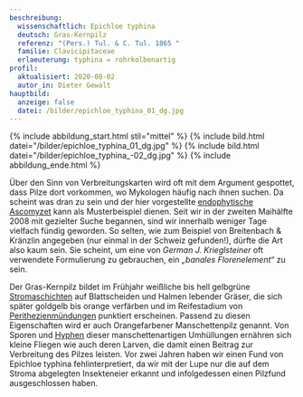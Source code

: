 ```yaml
---
beschreibung:
  wissenschaftlich: Epichloe typhina
  deutsch: Gras-Kernpilz
  referenz: "(Pers.) Tul. & C. Tul. 1865 "
  familie: Clavicipitaceae
  erlaeuterung: typhina = rohrkolbenartig
profil:
  aktualisiert: 2020-08-02
  autor_in: Dieter Gewalt
hauptbild:
  anzeige: false
  datei: /bilder/epichloe_typhina_01_dg.jpg
---
```

{% include abbildung_start.html stil="mittel" %}
{% include bild.html datei="/bilder/epichloe_typhina_01_dg.jpg" %}
{% include bild.html datei="/bilder/epichloe_typhina_-02_dg.jpg" %}
{% include abbildung_ende.html %}

Über den Sinn von Verbreitungskarten wird oft mit dem Argument gespottet, dass Pilze dort vorkommen, wo Mykologen häufig nach ihnen suchen. Da scheint was dran zu sein und der hier vorgestellte [endophytische](Endophyt "Glossar") [Ascomyzet](Ascomyzeten "Glossar") kann als Musterbeispiel dienen. Seit wir in der zweiten Maihälfte 2008 mit gezielter Suche begannen, sind wir innerhalb weniger Tage vielfach fündig geworden. So selten, wie zum Beispiel von Breitenbach & Kränzlin angegeben (nur einmal in der Schweiz gefunden!), dürfte die Art also kaum sein. Sie scheint, um eine von *German J. Krieglsteiner* oft verwendete Formulierung zu gebrauchen, ein *„banales Florenelement“* zu sein.

Der Gras-Kernpilz bildet im Frühjahr weißliche bis hell gelbgrüne [Stromaschichten](Stroma "Glossar") auf Blattscheiden und Halmen lebender Gräser, die sich später goldgelb bis orange verfärben und im Reifestadium von [Perithezienmündungen](Perithezien "Glossar") punktiert erscheinen. Passend zu diesen Eigenschaften wird er auch Orangefarbener Manschettenpilz genannt. Von Sporen und [Hyphen](Hyphen "Glossar") dieser manschettenartigen Umhüllungen ernähren sich kleine Fliegen wie auch deren Larven, die damit einen Beitrag zur Verbreitung des Pilzes leisten. Vor zwei Jahren haben wir einen Fund von Epichloe typhina fehlinterpretiert, da wir mit der Lupe nur die auf dem Stroma abgelegten Insekteneier erkannt und infolgedessen einen Pilzfund ausgeschlossen haben.